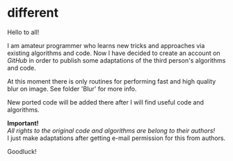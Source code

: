 # different
Hello to all!

I am amateur programmer who learns new tricks and approaches via existing algorithms and code. Now I have decided to create an account on *GitHub* in order to publish some adaptations of the third person's algorithms and code.  

At this moment there is only routines for performing fast and high quality blur on image. See folder 'Blur' for more info.  

New ported code will be added there after I will find useful code and algorithms.  

**Important!**  
*All rights to the original code and algorithms are belong to their authors!*  
I just make adaptations after getting e-mail permission for this from authors.  


Goodluck!
